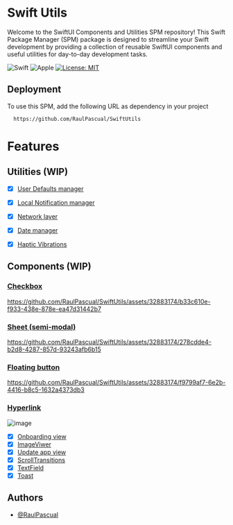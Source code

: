 # Swift Utils

Welcome to the SwiftUI Components and Utilities SPM repository! This Swift Package Manager (SPM) package is designed to streamline your Swift development by providing a collection of reusable SwiftUI components and useful utilities for day-to-day development tasks.

![Swift](https://img.shields.io/badge/swift-F54A2A?style=for-the-badge&logo=swift&logoColor=white) ![Apple](https://img.shields.io/badge/Apple-%23000000.svg?style=for-the-badge&logo=apple&logoColor=white)
[![License: MIT](https://img.shields.io/badge/License-MIT-yellow.svg)](https://opensource.org/licenses/MIT)

## Deployment

To use this SPM, add the following URL as dependency in your project

```
  https://github.com/RaulPascual/SwiftUtils
```
# Features

## Utilities (WIP)
- [x]  [User Defaults manager](https://github.com/RaulPascual/SwiftUtils/blob/main/Sources/SwiftUtils/UserDefaultsManager.swift)
- [x]  [Local Notification manager](https://github.com/RaulPascual/SwiftUtils/blob/main/Sources/SwiftUtils/NotificationManager.swift) 
- [x]  [Network layer](https://github.com/RaulPascual/SwiftUtils/tree/main/Sources/SwiftUtils/Network)
- [x]  [Date manager](https://github.com/RaulPascual/SwiftUtils/blob/main/Sources/SwiftUtils/DateFormatManager.swift)
- [x]  [Haptic Vibrations](https://github.com/RaulPascual/SwiftUtils/blob/main/Sources/SwiftUtils/HapticVibration.swift)


## Components (WIP)

### [Checkbox](https://github.com/RaulPascual/SwiftUtils/tree/main/Sources/UIComponents/Checkbox)
https://github.com/RaulPascual/SwiftUtils/assets/32883174/b33c610e-f933-438e-878e-ea47d31442b7

### [Sheet (semi-modal)](https://github.com/RaulPascual/SwiftUtils/tree/main/Sources/UIComponents/CustomSheet)
https://github.com/RaulPascual/SwiftUtils/assets/32883174/278cdde4-b2d8-4287-857d-93243afb6b15

###  [Floating button](https://github.com/RaulPascual/SwiftUtils/tree/main/Sources/UIComponents/FloatingButton)
https://github.com/RaulPascual/SwiftUtils/assets/32883174/f9799af7-6e2b-4416-b8c5-1632a4373db3

### [Hyperlink](https://github.com/RaulPascual/SwiftUtils/tree/main/Sources/UIComponents/Hyperlink)
![image](https://github.com/RaulPascual/SwiftUtils/assets/32883174/a013ba1d-a24e-46ec-87e1-551c65de8d57)


- [x]  [Onboarding view](https://github.com/RaulPascual/SwiftUtils/tree/main/Sources/UIComponents/Onboarding)
- [x]  [ImageViwer](https://github.com/RaulPascual/SwiftUtils/tree/main/Sources/UIComponents/ImageViwer)
- [x]  [Update app view](https://github.com/RaulPascual/SwiftUtils/tree/main/Sources/UIComponents/UpdateAppView)
- [x]  [ScrollTransitions](https://github.com/RaulPascual/SwiftUtils/tree/main/Sources/UIComponents/ScrollTransitions)
- [x]  [TextField](https://github.com/RaulPascual/SwiftUtils/tree/main/Sources/UIComponents/TextField)
- [x]  [Toast](https://github.com/RaulPascual/SwiftUtils/tree/main/Sources/UIComponents/Toast)

## Authors

- [@RaulPascual](https://www.github.com/RaulPascual)
